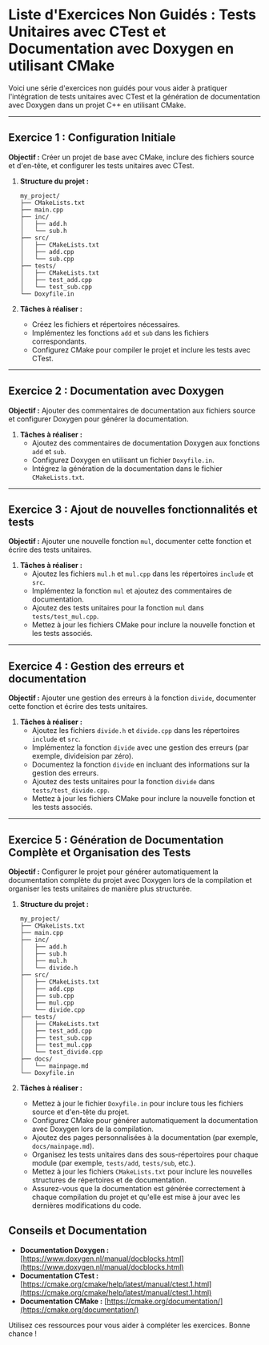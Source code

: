 # Liste d'Exercices Non Guidés : Tests Unitaires avec CTest et Documentation avec Doxygen en utilisant CMake

Voici une série d'exercices non guidés pour vous aider à pratiquer l'intégration de tests unitaires avec CTest et la génération de documentation avec Doxygen dans un projet C++ en utilisant CMake.

---

## Exercice 1 : Configuration Initiale

**Objectif :** Créer un projet de base avec CMake, inclure des fichiers source et d'en-tête, et configurer les tests unitaires avec CTest.

1. **Structure du projet :**
   ```
   my_project/
   ├── CMakeLists.txt
   ├── main.cpp
   ├── inc/
   │   ├── add.h
   │   └── sub.h
   ├── src/
   │   ├── CMakeLists.txt
   │   ├── add.cpp
   │   └── sub.cpp
   ├── tests/
   │   ├── CMakeLists.txt
   │   ├── test_add.cpp
   │   └── test_sub.cpp
   └── Doxyfile.in
   ```

2. **Tâches à réaliser :**
   - Créez les fichiers et répertoires nécessaires.
   - Implémentez les fonctions `add` et `sub` dans les fichiers correspondants.
   - Configurez CMake pour compiler le projet et inclure les tests avec CTest.

---

## Exercice 2 : Documentation avec Doxygen

**Objectif :** Ajouter des commentaires de documentation aux fichiers source et configurer Doxygen pour générer la documentation.

1. **Tâches à réaliser :**
   - Ajoutez des commentaires de documentation Doxygen aux fonctions `add` et `sub`.
   - Configurez Doxygen en utilisant un fichier `Doxyfile.in`.
   - Intégrez la génération de la documentation dans le fichier `CMakeLists.txt`.

---

## Exercice 3 : Ajout de nouvelles fonctionnalités et tests

**Objectif :** Ajouter une nouvelle fonction `mul`, documenter cette fonction et écrire des tests unitaires.

1. **Tâches à réaliser :**
   - Ajoutez les fichiers `mul.h` et `mul.cpp` dans les répertoires `include` et `src`.
   - Implémentez la fonction `mul` et ajoutez des commentaires de documentation.
   - Ajoutez des tests unitaires pour la fonction `mul` dans `tests/test_mul.cpp`.
   - Mettez à jour les fichiers CMake pour inclure la nouvelle fonction et les tests associés.

---

## Exercice 4 : Gestion des erreurs et documentation

**Objectif :** Ajouter une gestion des erreurs à la fonction `divide`, documenter cette fonction et écrire des tests unitaires.

1. **Tâches à réaliser :**
   - Ajoutez les fichiers `divide.h` et `divide.cpp` dans les répertoires `include` et `src`.
   - Implémentez la fonction `divide` avec une gestion des erreurs (par exemple, divideision par zéro).
   - Documentez la fonction `divide` en incluant des informations sur la gestion des erreurs.
   - Ajoutez des tests unitaires pour la fonction `divide` dans `tests/test_divide.cpp`.
   - Mettez à jour les fichiers CMake pour inclure la nouvelle fonction et les tests associés.

---

## Exercice 5 : Génération de Documentation Complète et Organisation des Tests

**Objectif :** Configurer le projet pour générer automatiquement la documentation complète du projet avec Doxygen lors de la compilation et organiser les tests unitaires de manière plus structurée.

1. **Structure du projet :**
   ```
   my_project/
   ├── CMakeLists.txt
   ├── main.cpp
   ├── inc/
   │   ├── add.h
   │   ├── sub.h
   │   ├── mul.h
   │   └── divide.h
   ├── src/
   │   ├── CMakeLists.txt
   │   ├── add.cpp
   │   ├── sub.cpp
   │   ├── mul.cpp
   │   └── divide.cpp
   ├── tests/
   │   ├── CMakeLists.txt
   │   ├── test_add.cpp
   │   ├── test_sub.cpp
   │   ├── test_mul.cpp
   │   └── test_divide.cpp
   ├── docs/
   │   └── mainpage.md
   └── Doxyfile.in
   ```

2. **Tâches à réaliser :**
   - Mettez à jour le fichier `Doxyfile.in` pour inclure tous les fichiers source et d'en-tête du projet.
   - Configurez CMake pour générer automatiquement la documentation avec Doxygen lors de la compilation.
   - Ajoutez des pages personnalisées à la documentation (par exemple, `docs/mainpage.md`).
   - Organisez les tests unitaires dans des sous-répertoires pour chaque module (par exemple, `tests/add`, `tests/sub`, etc.).
   - Mettez à jour les fichiers `CMakeLists.txt` pour inclure les nouvelles structures de répertoires et de documentation.
   - Assurez-vous que la documentation est générée correctement à chaque compilation du projet et qu'elle est mise à jour avec les dernières modifications du code.

## Conseils et Documentation

- **Documentation Doxygen :** [https://www.doxygen.nl/manual/docblocks.html](https://www.doxygen.nl/manual/docblocks.html)
- **Documentation CTest :** [https://cmake.org/cmake/help/latest/manual/ctest.1.html](https://cmake.org/cmake/help/latest/manual/ctest.1.html)
- **Documentation CMake :** [https://cmake.org/documentation/](https://cmake.org/documentation/)

Utilisez ces ressources pour vous aider à compléter les exercices. Bonne chance !
